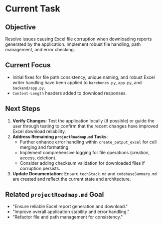 # Current Task

## Objective
Resolve issues causing Excel file corruption when downloading reports generated by the application. Implement robust file handling, path management, and error checking.

## Current Focus
- Initial fixes for file path consistency, unique naming, and robust Excel writer handling have been applied to `barebones.py`, `app.py`, and `backend/app.py`.
- `Content-Length` headers added to download responses.

## Next Steps
1.  **Verify Changes**: Test the application locally (if possible) or guide the user through testing to confirm that the recent changes have improved Excel download reliability.
2.  **Address Remaining `projectRoadmap.md` Tasks**:
    *   Further enhance error handling within `create_output_excel` for cell merging and formatting.
    *   Implement comprehensive logging for file operations (creation, access, deletion).
    *   Consider adding checksum validation for downloaded files if corruption persists.
3.  **Update Documentation**: Ensure `techStack.md` and `codebaseSummary.md` are created and reflect the current state and architecture.

## Related `projectRoadmap.md` Goal
- "Ensure reliable Excel report generation and download."
- "Improve overall application stability and error handling."
- "Refactor file and path management for consistency."
